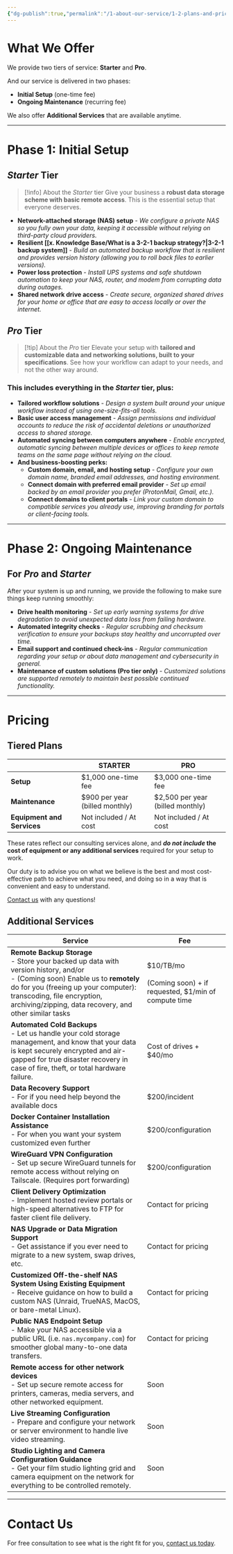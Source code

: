 ```yaml
---
{"dg-publish":true,"permalink":"/1-about-our-service/1-2-plans-and-pricing/"}
---
```


# What We Offer

We provide two tiers of service: **Starter** and **Pro**.

And our service is delivered in two phases:

- **Initial Setup** (one-time fee)
- **Ongoing Maintenance** (recurring fee)

We also offer **Additional Services** that are available anytime.

---
# Phase 1: Initial Setup

## *Starter* Tier

> [!info] About the *Starter* tier
> Give your business a **robust data storage scheme with basic remote access**. This is the essential setup that everyone deserves.

- **Network-attached storage (NAS) setup** - *We configure a private NAS so you fully own your data, keeping it accessible without relying on third-party cloud providers.*
- **Resilient [[x. Knowledge Base/What is a 3-2-1 backup strategy?\|3-2-1 backup system]]** - *Build an automated backup workflow that is resilient and provides version history (allowing you to roll back files to earlier versions).*
- **Power loss protection** - *Install UPS systems and safe shutdown automation to keep your NAS, router, and modem from corrupting data during outages.*
- **Shared network drive access** - *Create secure, organized shared drives for your home or office that are easy to access locally or over the internet.*
## *Pro* Tier

> [!tip] About the *Pro* tier
> Elevate your setup with **tailored and customizable data and networking solutions, built to your specifications**. See how your workflow can adapt to your needs, and not the other way around.

### This includes everything in the *Starter* tier, plus:

- **Tailored workflow solutions** - *Design a system built around your unique workflow instead of using one-size-fits-all tools.*
- **Basic user access management** - *Assign permissions and individual accounts to reduce the risk of accidental deletions or unauthorized access to shared storage.*
- **Automated syncing between computers anywhere** - *Enable encrypted, automatic syncing between multiple devices or offices to keep remote teams on the same page without relying on the cloud.*
- **And business-boosting perks:**
	- **Custom domain, email, and hosting setup** - *Configure your own domain name, branded email addresses, and hosting environment.*
	- **Connect domain with preferred email provider** - *Set up email backed by an email provider you prefer (ProtonMail, Gmail, etc.).*
	- **Connect domains to client portals** - *Link your custom domain to compatible services you already use, improving branding for portals or client-facing tools.*

---
# Phase 2: Ongoing Maintenance

## For *Pro* and *Starter*

After your system is up and running, we provide the following to make sure things keep running smoothly:

- **Drive health monitoring** - *Set up early warning systems for drive degradation to avoid unexpected data loss from failing hardware.*
- **Automated integrity checks** - *Regular scrubbing and checksum verification to ensure your backups stay healthy and uncorrupted over time.*
- **Email support and continued check-ins** - *Regular communication regarding your setup or about data management and cybersecurity in general.*
- **Maintenance of custom solutions (Pro tier only)** - *Customized solutions are supported remotely to maintain best possible continued functionality.*

---
# Pricing

## Tiered Plans

|                            | **STARTER**                    | **PRO**                          |
| -------------------------- | ------------------------------ | -------------------------------- |
| **Setup**                  | $1,000 one-time fee            | $3,000 one-time fee              |
| **Maintenance**            | $900 per year (billed monthly) | $2,500 per year (billed monthly) |
| **Equipment and Services** | Not included / At cost         | Not included / At cost           |

These rates reflect our consulting services alone, and ***do not include* the cost of equipment or any additional services** required for your setup to work.

Our duty is to advise you on what we believe is the best and most cost-effective path to achieve what you need, and doing so in a way that is convenient and easy to understand.

[Contact us](mailto:contact@strayframes.com) with any questions!

## Additional Services

| Service                                                                                                                                                                                                                                                             | Fee                                                                     |
| ------------------------------------------------------------------------------------------------------------------------------------------------------------------------------------------------------------------------------------------------------------------- | ----------------------------------------------------------------------- |
| **Remote Backup Storage**  <br>- Store your backed up data with version history, and/or<br>- (Coming soon) Enable us to **remotely** do for you (freeing up your computer): transcoding, file encryption, archiving/zipping, data recovery, and other similar tasks | $10/TB/mo<br>  <br>(Coming soon) + if requested, $1/min of compute time |
| **Automated Cold Backups**  <br>- Let us handle your cold storage management, and know that your data is kept securely encrypted and air-gapped for true disaster recovery in case of fire, theft, or total hardware failure.                                       | Cost of drives + $40/mo                                                 |
| **Data Recovery Support**  <br>- For if you need help beyond the available docs                                                                                                                                                                                     | $200/incident                                                           |
| **Docker Container Installation Assistance**<br>- For when you want your system customized even further                                                                                                                                                             | $200/configuration                                                      |
| **WireGuard VPN Configuration**<br>- Set up secure WireGuard tunnels for remote access without relying on Tailscale. (Requires port forwarding)                                                                                                                     | $200/configuration                                                      |
| **Client Delivery Optimization**<br>- Implement hosted review portals or high-speed alternatives to FTP for faster client file delivery.                                                                                                                            | Contact for pricing                                                     |
| **NAS Upgrade or Data Migration Support**<br>- Get assistance if you ever need to migrate to a new system, swap drives, etc.                                                                                                                                        | Contact for pricing                                                     |
| **Customized Off-the-shelf NAS System Using Existing Equipment**<br>- Receive guidance on how to build a custom NAS (Unraid, TrueNAS, MacOS, or bare-metal Linux).                                                                                                  | Contact for pricing                                                     |
| **Public NAS Endpoint Setup**<br>- Make your NAS accessible via a public URL (i.e. `nas.mycompany.com`) for smoother global many-to-one data transfers.                                                                                                             | Contact for pricing                                                     |
| **Remote access for other network devices**<br>- Set up secure remote access for printers, cameras, media servers, and other networked equipment.                                                                                                                   | Soon                                                                    |
| **Live Streaming Configuration**<br>- Prepare and configure your network or server environment to handle live video streaming.                                                                                                                                      | Soon                                                                    |
| **Studio Lighting and Camera Configuration Guidance**<br>- Get your film studio lighting grid and camera equipment on the network for everything to be controlled remotely.                                                                                         | Soon                                                                    |

---
# Contact Us

For free consultation to see what is the right fit for you, [contact us today](mailto:contact@strayframes.com).